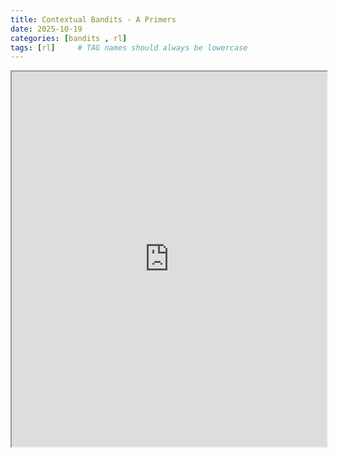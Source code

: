 ```yaml
---
title: Contextual Bandits - A Primers
date: 2025-10-19
categories: [bandits , rl]
tags: [rl]     # TAG names should always be lowercase
---
```


<iframe src="https://drive.google.com/file/d/1ggnRN7QiIwfWh8wFbAdHbrBGWwJpdFxg/view" width="100%" height="600px"></iframe>